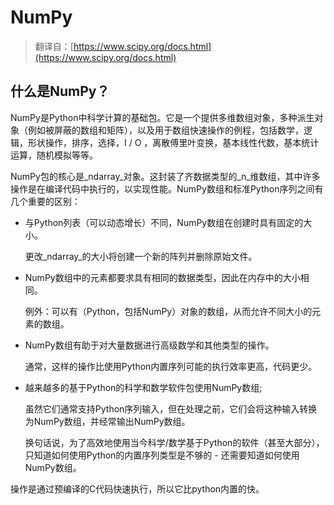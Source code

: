 # NumPy

> 翻译自：[https://www.scipy.org/docs.html](https://www.scipy.org/docs.html)

## 什么是NumPy？

NumPy是Python中科学计算的基础包。它是一个提供多维数组对象，多种派生对象（例如被屏蔽的数组和矩阵），以及用于数组快速操作的例程，包括数学，逻辑，形状操作，排序，选择，I / O ，离散傅里叶变换，基本线性代数，基本统计运算，随机模拟等等。

NumPy包的核心是_ndarray_对象。这封装了齐数据类型的_n_维数组，其中许多操作是在编译代码中执行的，以实现性能。NumPy数组和标准Python序列之间有几个重要的区别：

* 与Python列表（可以动态增长）不同，NumPy数组在创建时具有固定的大小。

  更改_ndarray_的大小将创建一个新的阵列并删除原始文件。

* NumPy数组中的元素都要求具有相同的数据类型，因此在内存中的大小相同。

  例外：可以有（Python，包括NumPy）对象的数组，从而允许不同大小的元素的数组。

* NumPy数组有助于对大量数据进行高级数学和其他类型的操作。

  通常，这样的操作比使用Python内置序列可能的执行效率更高，代码更少。

* 越来越多的基于Python的科学和数学软件包使用NumPy数组;

  虽然它们通常支持Python序列输入，但在处理之前，它们会将这种输入转换为NumPy数组，并经常输出NumPy数组。

  换句话说，为了高效地使用当今科学/数学基于Python的软件（甚至大部分），只知道如何使用Python的内置序列类型是不够的 - 还需要知道如何使用NumPy数组。

操作是通过预编译的C代码快速执行，所以它比python内置的快。

